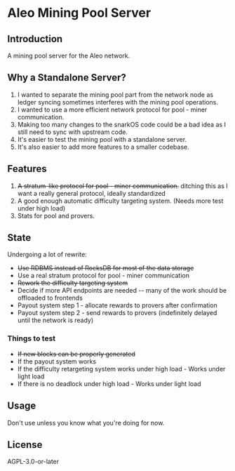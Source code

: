 # Aleo Mining Pool Server

## Introduction

A mining pool server for the Aleo network.

## Why a Standalone Server?

1. I wanted to separate the mining pool part from the network node as ledger syncing sometimes interferes with the mining pool operations.
2. I wanted to use a more efficient network protocol for pool - miner communication. 
3. Making too many changes to the snarkOS code could be a bad idea as I still need to sync with upstream code.
4. It's easier to test the mining pool with a standalone server.
5. It's also easier to add more features to a smaller codebase.

## Features

1. ~~A stratum-like protocol for pool - miner communication.~~ ditching this as I want a really general protocol, ideally standardized
2. A good enough automatic difficulty targeting system. (Needs more test under high load)
3. Stats for pool and provers.

## State

Undergoing a lot of rewrite:

- ~~Use RDBMS instead of RocksDB for most of the data storage~~
- Use a real stratum protocol for pool - miner communication
- ~~Rework the difficulty targeting system~~
- Decide if more API endpoints are needed -- many of the work should be offloaded to frontends
- Payout system step 1 - allocate rewards to provers after confirmation
- Payout system step 2 - send rewards to provers (indefinitely delayed until the network is ready)

### Things to test

* ~~If new blocks can be properly generated~~
* If the payout system works
* If the difficulty retargeting system works under high load - Works under light load
* If there is no deadlock under high load - Works under light load

## Usage

Don't use unless you know what you're doing for now.

## License

AGPL-3.0-or-later
